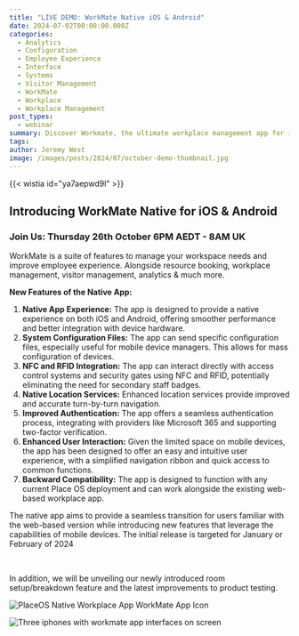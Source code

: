 ```yaml
---
title: "LIVE DEMO: WorkMate Native iOS & Android"
date: 2024-07-02T00:00:00.000Z
categories:
  - Analytics
  - Configuration
  - Employee Experience
  - Interface
  - Systems
  - Visitor Management
  - WorkMate
  - Workplace
  - Workplace Management
post_types:
  - webinar
summary: Discover Workmate, the ultimate workplace management app for iOS and Android. Join our live demo to see how it enhances productivity and streamlines tasks.
tags:
author: Jeremy West
image: /images/posts/2024/07/october-demo-thumbnail.jpg
---
```

‍{{< wistia id="ya7aepwd9l" >}}

Introducing WorkMate Native for iOS & Android
---------------------------------------------

### Join Us: Thursday 26th October 6PM AEDT - 8AM UK  

WorkMate is a suite of features to manage your workspace needs and improve employee experience. Alongside resource booking, workplace management, visitor management, analytics & much more.

**New Features of the Native App:**

1.  **Native App Experience:** The app is designed to provide a native experience on both iOS and Android, offering smoother performance and better integration with device hardware.
2.  **System Configuration Files:** The app can send specific configuration files, especially useful for mobile device managers. This allows for mass configuration of devices.
3.  **NFC and RFID Integration:** The app can interact directly with access control systems and security gates using NFC and RFID, potentially eliminating the need for secondary staff badges.
4.  **Native Location Services:** Enhanced location services provide improved and accurate turn-by-turn navigation.
5.  **Improved Authentication:** The app offers a seamless authentication process, integrating with providers like Microsoft 365 and supporting two-factor verification.
6.  **Enhanced User Interaction:** Given the limited space on mobile devices, the app has been designed to offer an easy and intuitive user experience, with a simplified navigation ribbon and quick access to common functions.
7.  **Backward Compatibility:** The app is designed to function with any current Place OS deployment and can work alongside the existing web-based workplace app.

The native app aims to provide a seamless transition for users familiar with the web-based version while introducing new features that leverage the capabilities of mobile devices. The initial release is targeted for January or February of 2024  

‍

In addition, we will be unveiling our newly introduced room setup/breakdown feature and the latest improvements to product testing.

![PlaceOS Native Workplace App WorkMate App Icon](/images/posts/2024/07/iphone-application-icon.png)

![Three iphones with workmate app interfaces on screen](/images/posts/2024/07/813shots_so.png)
